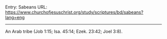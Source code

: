 Entry: Sabeans
URL: https://www.churchofjesuschrist.org/study/scriptures/bd/sabeans?lang=eng

---

An Arab tribe (Job 1:15; Isa. 45:14; Ezek. 23:42; Joel 3:8).
